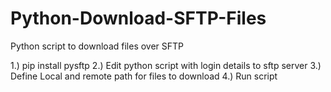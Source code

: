 Python-Download-SFTP-Files
==========================

Python script to download files over SFTP

1.) pip install pysftp
2.) Edit python script with login details to sftp server
3.) Define Local and remote path for files to download
4.) Run script

